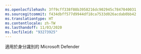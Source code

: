 ```yaml
---
ms.openlocfilehash: 3ff9cff338f08b3958216dc902945c7847040031
ms.sourcegitcommit: f434dbff577d9944df18ca7533d026acdab0bb42
ms.translationtype: HT
ms.contentlocale: zh-TW
ms.lasthandoff: 11/03/2020
ms.locfileid: "93273925"
---
```

適用於身分識別的 Microsoft Defender